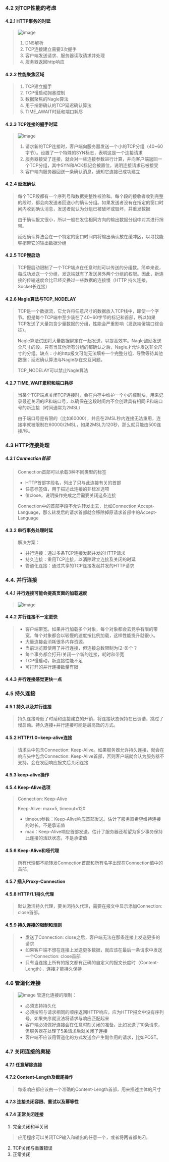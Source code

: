 ### 4.2 对TCP性能的考虑
#### 4.2.1 HTTP事务的时延
> ![image](https://raw.githubusercontent.com/weikano/NoteResources/master/HTTP-Guide/1.png)
> 1. DNS解析
> 2. TCP连接建立需要3次握手
> 3. 客户端发送请求、服务器读取请求并处理
> 4. 服务器返回http响应

#### 4.2.2 性能聚焦区域
> 1. TCP建立握手
> 2. TCP慢启动拥塞控制
> 3. 数据聚焦的Nagle算法
> 4. 用于捎带确认的TCP延迟确认算法
> 5. TIME_AWAIT时延和端口耗尽

#### 4.2.3 TCP连接的握手时延
> ![image](https://raw.githubusercontent.com/weikano/NoteResources/master/HTTP-Guide/2.png)
> 1. 请求新的TCP连接时，客户端向服务器发送一个小的TCP分组（40~60字节）。设置了一个特殊的SYN标志，表明这是一个连接请求
> 2. 服务器接受了连接，就会对一些连接参数进行计算，并向客户端返回一个TCP分组，其中SYN和ACK标记会被置位，说明连接请求已被接受
> 3. 客户端向服务器回送一条确认消息，通知它连接已成功建立

#### 4.2.4 延迟确认
> 每个TCP段都有一个序列号和数据完整性校验和。每个段的接收者收到完整的段时，都会向发送者回送小的确认分组。如果发送者没有在指定的窗口时间内收到确认消息，发送者就认为分组已被破坏或毁坏，并重发数据
>
> 由于确认报文很小，所以一般在发往相同方向的输出数据分组中对其进行捎带。
>
> 延迟确认算法会在一个特定的窗口时间内将输出确认放在缓冲区，以寻找能够捎带它的输出数据分组

#### 4.2.5 TCP慢启动
> TCP慢启动限制了一个TCP端点在任意时刻可以传送的分组数。简单来说，每成功发送一个分组，发送端就有了发送另外两个分组的权限。因此，新连接的传输速度会比已经交换过一些数据的连接慢（HTTP 持久连接， Socket长连接）

#### 4.2.6 Nagle算法与TCP_NODELAY
> TCP是一个数据流，它允许将任意尺寸的数据放入TCP栈中，即使一个字节。但是每个TCP端中至少装在了40~60字节的标记和首部，所以如果TCP发送了大量包含少量数据的分组，性能会严重影响（发送端傻端口综合征）。
>
> Nagle算法试图将大量数据绑定在一起发送，以提高效率。Nagle鼓励发送全尺寸的段。只有当其他所有分组的都确认之后，Nagle才允许发送非全尺寸的分组。缺点：小的http报文可能无法填补一个完整分组，导致等待其他数据；延迟确认算法与Nagle存在交互问题。
>
> TCP_NODELAY可以禁止Nagle算法

#### 4.2.7 TIME_WAIT累积和端口耗尽
> 当某个TCP端点关闭TCP连接时，会在内存中维护一个小的控制块，用来记录最近关闭的IP和端口号，以确保在这段时间内不会创建具有相同IP和端口号的新连接（时间通常为2MSL）
>
> 由于端口号是有限的（比如60000），并且在2MSL秒内连接无法重用，连接率就被限制在60000/2MSL，如果2MSL为120秒，那么就只能由500连接/秒。

### 4.3 HTTP连接处理
##### 4.3.1 Connection首部
> Connection首部可以承载3种不同类型的标签
> - HTTP首部字段名，列出了只与此连接有关的首部
> - 任意标签值，用于描述此连接的非标准选项
> - 值close，说明操作完成之后需要关闭这条连接
> 
> Connection中的首部字段不允许转发出去，比如Connection:Accept-Language，那么转发后的请求首部就会移除掉原请求首部中的Accept-Language

#### 4.3.2 串行事务处理时延
> 解决方案：
> - 并行连接：通过多条TCP连接发起并发的HTTP请求
> - 持久连接：重用TCP连接，以消除建立连接及关闭的时延
> - 管道化连接：通过共享的TCP连接发起并发的HTTP请求

### 4.4. 并行连接
#### 4.4.1 并行连接可能会提高页面的加载速度
> ![image](https://raw.githubusercontent.com/weikano/NoteResources/master/HTTP-Guide/3.png)
#### 4.4.2 并行连接不一定更快
> - 客户端带宽。如果并行加载多个对象，每个对象都会去竞争有限的带宽，每个对象都会以较慢的速度按比例加载，这样性能提升就很小。
> - 大量连接会消耗很多内存资源。
> - 当前浏览器使用了并行连接，但连接总数限制为(2-8)个？
> - 每个事务都会打开/关闭一个新的连接，耗时和带宽
> - TCP慢启动，新连接性能不足
> - 可打开的并行连接数量有限
#### 4.4.3 并行连接感觉更快一点

### 4.5 持久连接
#### 4.5.1 持久以及并行连接
> 持久连接降低了时延和连接建立的开销，将连接状态保持在已调谐，跳过了慢启动。持久连接+并行连接可能是最高效的方式。

#### 4.5.2 HTTP/1.0+keep-alive连接
> 请求头中包含Connection: Keep-Alive。如果服务器允许持久连接，就会在响应头中包含Connection: Keep-Alive首部，否则客户端就会认为服务器不支持，会在发回响应报文后关闭连接
#### 4.5.3 keep-alive操作
#### 4.5.4 Keep-Alive选项
> Connection: Keep-Alive
>
> Keep-Alive: max=5, timeout=120
>
> - timeout参数：Keep-Alive响应首部发送。估计了服务器希望维持连接的时长。不是承诺值
> - max：Keep-Alive响应首部发送。估计了服务器还希望为多少事务保持此连接的活跃状态，不是承诺值

#### 4.5.6 Keep-Alive和哑代理
> 所有代理都不能转发Connection首部和所有名字出现在Connection值中的首部。
#### 4.5.7 插入Proxy-Connection
#### 4.5.8 HTTP/1.1持久代理
> 默认激活持久代理，要关闭持久代理，需要在报文中显示添加Connection: close首部。
#### 4.5.9 持久连接的限制和规则
> - 发送了Connection: close之后，客户端无法在那条连接上发送更多的请求
> - 如果客户端不想在连接上发送更多数据，就应该在最后一条请求中发送一个Connection: close首部
> - 只有当连接上所有的报文都有正确的自定义的报文长度时（Content-Length），连接才能持久保持

### 4.6 管道化连接
> ![image](https://raw.githubusercontent.com/weikano/NoteResources/master/HTTP-Guide/4.png)
> 管道化连接的限制：
> - 必须支持持久化
> - 必须按照与请求相同的顺序返回HTTP响应，应为HTTP报文中没有序列号，如果失序就没法将请求与响应匹配起来
> - 客户端必须做好连接会在任意时刻关闭的准备。比如发送了10条请求，但服务器在处理了5条请求后就关闭了连接
> - 客户端不应该用管道化的方式发送会产生副作用的请求，比如POST。

### 4.7 关闭连接的奥秘
#### 4.7.1 任意解除连接
#### 4.7.2 Content-Length及截尾操作
> 每条响应都应该由一个准确的Content-Length首部，用来描述主体的尺寸
#### 4.7.3 连接关闭容限、重试以及幂等性
#### 4.7.4 正常关闭连接
1. 完全关闭和半关闭
> 应用程序可以关闭TCP输入和输出的任意一个，或者将两者都关闭。
2. TCP关闭与重置错误
3. 正常关闭